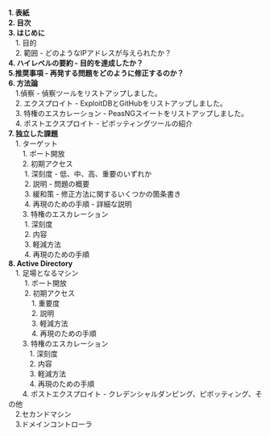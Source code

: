 **1. 表紙**  
**2. 目次**  
**3. はじめに**  
　1. 目的  
　2. 範囲 - どのようなIPアドレスが与えられたか？  
**4. ハイレベルの要約 - 目的を達成したか？**  
**5.推奨事項 - 再発する問題をどのように修正するのか？**  
**6. 方法論**  
　1.偵察 - 偵察ツールをリストアップしました。  
　2. エクスプロイト - ExploitDBとGitHubをリストアップしました。  
　3. 特権のエスカレーション - PeasNGスイートをリストアップしました。  
　4. ポストエクスプロイト - ピボッティングツールの紹介  
**7. 独立した課題**  
　1. ターゲット  
　　1. ポート開放   
　　2. 初期アクセス  
　　	1.  深刻度 - 低、中、高、重要のいずれか   
　　	2.  説明 - 問題の概要  
　　	3.  緩和策 - 修正方法に関するいくつかの箇条書き  
　　	4.   再現のための手順 - 詳細な説明  
　　3. 特権のエスカレーション  
　　  1. 深刻度  
　　  2.  内容  
　　  3.  軽減方法  
　　  4.  再現のための手順  
**8. Active Directory**  
　1. 足場となるマシン  
　　 1. ポート開放  
　　 2. 初期アクセス  
　　 　1. 重要度  
　　 　2. 説明   
　　 　3. 軽減方法  
　　 　4. 再現のための手順   
　　3. 特権のエスカレーション  
　　　1. 深刻度  
　　　2. 内容  
　　　3. 軽減方法  
　　　4. 再現のための手順  
　　4. ポストエクスプロイト - クレデンシャルダンピング、ピボッティング、その他  
　2.セカンドマシン  
　3.ドメインコントローラ  

